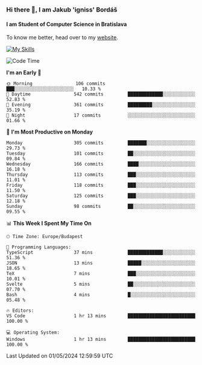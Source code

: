 ### Hi there 👋, I am Jakub 'igniss' Bordáš

#### I am Student of Computer Science in Bratislava
To know me better, head over to my [website](https://bordas.sk).

[![My Skills](https://skillicons.dev/icons?i=js,html,css,figma,svelte,java,kotlin,python,postgresql,typescript,nest,nodejs)](https://bordas.sk)


<!--START_SECTION:waka-->
![Code Time](http://img.shields.io/badge/Code%20Time-1%2C477%20hrs%2048%20mins-blue)

**I'm an Early 🐤** 

```text
🌞 Morning                106 commits         ███░░░░░░░░░░░░░░░░░░░░░░   10.33 % 
🌆 Daytime                542 commits         █████████████░░░░░░░░░░░░   52.83 % 
🌃 Evening                361 commits         █████████░░░░░░░░░░░░░░░░   35.19 % 
🌙 Night                  17 commits          ░░░░░░░░░░░░░░░░░░░░░░░░░   01.66 % 
```
📅 **I'm Most Productive on Monday** 

```text
Monday                   305 commits         ███████░░░░░░░░░░░░░░░░░░   29.73 % 
Tuesday                  101 commits         ██░░░░░░░░░░░░░░░░░░░░░░░   09.84 % 
Wednesday                166 commits         ████░░░░░░░░░░░░░░░░░░░░░   16.18 % 
Thursday                 113 commits         ███░░░░░░░░░░░░░░░░░░░░░░   11.01 % 
Friday                   118 commits         ███░░░░░░░░░░░░░░░░░░░░░░   11.50 % 
Saturday                 125 commits         ███░░░░░░░░░░░░░░░░░░░░░░   12.18 % 
Sunday                   98 commits          ██░░░░░░░░░░░░░░░░░░░░░░░   09.55 % 
```


📊 **This Week I Spent My Time On** 

```text
🕑︎ Time Zone: Europe/Budapest

💬 Programming Languages: 
TypeScript               37 mins             █████████████░░░░░░░░░░░░   51.36 % 
JSON                     13 mins             █████░░░░░░░░░░░░░░░░░░░░   18.65 % 
TeX                      7 mins              ███░░░░░░░░░░░░░░░░░░░░░░   10.01 % 
Svelte                   5 mins              ██░░░░░░░░░░░░░░░░░░░░░░░   07.70 % 
Bash                     4 mins              █░░░░░░░░░░░░░░░░░░░░░░░░   05.48 % 

🔥 Editors: 
VS Code                  1 hr 13 mins        █████████████████████████   100.00 % 

💻 Operating System: 
Windows                  1 hr 13 mins        █████████████████████████   100.00 % 
```


 Last Updated on 01/05/2024 12:59:59 UTC
<!--END_SECTION:waka-->
